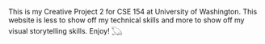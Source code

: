 This is my Creative Project 2 for CSE 154 at University of Washington. This website is less to show off my technical skills and more to show off my visual storytelling skills. Enjoy! 𓆏